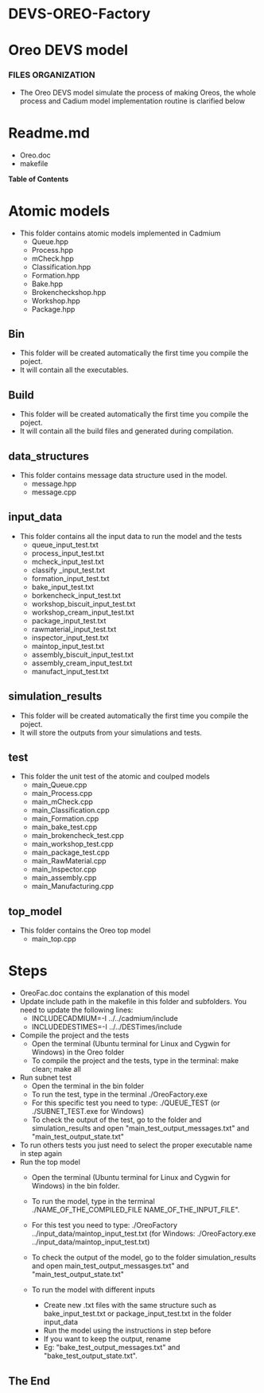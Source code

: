 # DEVS-OREO-Factory

# Oreo DEVS model
###  FILES ORGANIZATION
- The Oreo DEVS model simulate the process of making Oreos, the whole process and Cadium model implementation routine is clarified below

# Readme.md

- Oreo.doc
- makefile

****Table of Contents****

# Atomic models
- This folder contains atomic models implemented in Cadmium
    - Queue.hpp
    - Process.hpp
    - mCheck.hpp
    - Classification.hpp
    - Formation.hpp
    - Bake.hpp
    - Brokencheckshop.hpp
    - Workshop.hpp
    - Package.hpp

## Bin
- This folder will be created automatically the first time you compile the poject.
- It will contain all the executables.

## Build
- This folder will be created automatically the first time you compile the poject.
- It will contain all the build files and generated during compilation.

## data_structures
- This folder contains message data structure used in the model.
    - message.hpp
    - message.cpp

## input_data
- This folder contains all the input data to run the model and the tests
    - queue_input_test.txt
    - process_input_test.txt
    - mcheck_input_test.txt
    - classify _input_test.txt
    - formation_input_test.txt
    - bake_input_test.txt
    - borkencheck_input_test.txt
    - workshop_biscuit_input_test.txt
    - workshop_cream_input_test.txt
    - package_input_test.txt
    - rawmaterial_input_test.txt
    - inspector_input_test.txt
    - maintop_input_test.txt
    - assembly_biscuit_input_test.txt
    - assembly_cream_input_test.txt
    - manufact_input_test.txt

## simulation_results
- This folder will be created automatically the first time you compile the poject.
-  It will store the outputs from your simulations and tests.

## test
- This folder the unit test of the atomic and coulped models
    - main_Queue.cpp
    - main_Process.cpp
    - main_mCheck.cpp
    - main_Classification.cpp
    - main_Formation.cpp
    - main_bake_test.cpp
    - main_brokencheck_test.cpp
    - main_workshop_test.cpp
    - main_package_test.cpp
    - main_RawMaterial.cpp
    - main_Inspector.cpp
    - main_assembly.cpp
    - main_Manufacturing.cpp
    

## top_model
- This folder contains the Oreo top model
    - main_top.cpp

# Steps

-  OreoFac.doc contains the explanation of this model
-  Update include path in the makefile in this folder and subfolders. You need to update the following lines:
    -  INCLUDECADMIUM=-I ../../cadmium/include
    -  INCLUDEDESTIMES=-I ../../DESTimes/include
-  Compile the project and the tests
    - Open the terminal (Ubuntu terminal for Linux and Cygwin for Windows) in the Oreo folder
    - To compile the project and the tests, type in the terminal:
			make clean; make all
- Run subnet test
     - Open the terminal in the bin folder
	 - To run the test, type in the terminal
            ./OreoFactory.exe
     - For this specific test you need to type:
			./QUEUE_TEST (or ./SUBNET_TEST.exe for Windows)
     - To check the output of the test, go to the folder and simulation_results and open  "main_test_output_messages.txt" and "main_test_output_state.txt"
- To run others tests you just need to select the proper executable name in step again
- Run the top model
     - Open the terminal (Ubuntu terminal for Linux and Cygwin for Windows) in the bin folder.
	 - To run the model, type in the terminal 
	       ./NAME_OF_THE_COMPILED_FILE NAME_OF_THE_INPUT_FILE". 
	 - For this test you need to type:
		   ./OreoFactory ../input_data/maintop_input_test.txt (for Windows: ./OreoFactory.exe ../input_data/maintop_input_test.txt)
	   
     - To check the output of the model, go to the folder simulation_results and open main_test_output_messasges.txt" and "main_test_output_state.txt"
	 - To run the model with different inputs
	   - Create new .txt files with the same structure such as bake_input_test.txt or package_input_test.txt in the folder input_data
	   -  Run the model using the instructions in step before
	   - If you want to keep the output, rename
	   - Eg: "bake_test_output_messages.txt" and "bake_test_output_state.txt".

## The End

